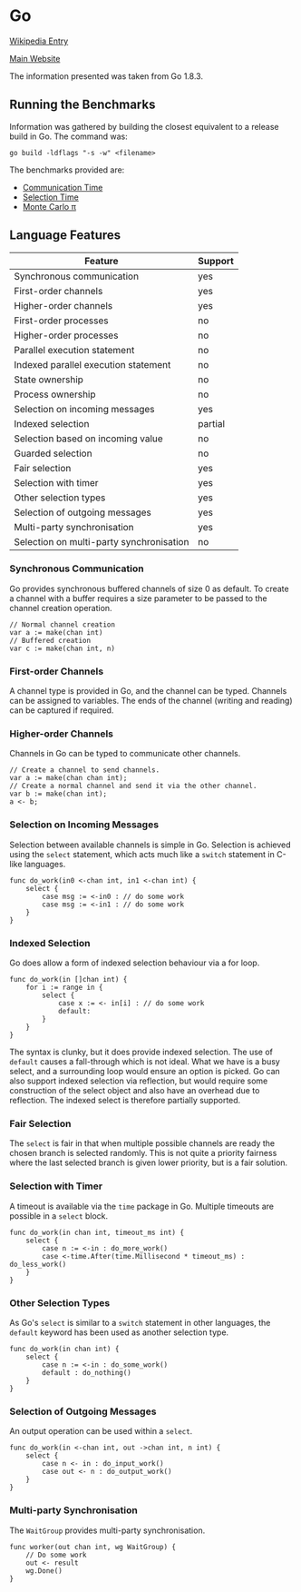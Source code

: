 # Go

[Wikipedia Entry](https://en.wikipedia.org/wiki/Go_(programming_language))

[Main Website](https://golang.org/)

The information presented was taken from Go 1.8.3.

## Running the Benchmarks

Information was gathered by building the closest equivalent to a release build in Go.  The command was:

```go build -ldflags "-s -w" <filename>```

The benchmarks provided are:
* [Communication Time](commstime.go)
* [Selection Time](selecttime.go)
* [Monte Carlo &pi;](montecarlopi.go)

## Language Features

| Feature                                   | Support |
| ----------------------------------------- | ------- |
| Synchronous communication                 | yes     |
| First-order channels                      | yes     |
| Higher-order channels                     | yes     |
| First-order processes                     | no      |
| Higher-order processes                    | no      |
| Parallel execution statement              | no      |
| Indexed parallel execution statement      | no      |
| State ownership                           | no      |
| Process ownership                         | no      |
| Selection on incoming messages            | yes     |
| Indexed selection                         | partial |
| Selection based on incoming value         | no      |
| Guarded selection                         | no      |
| Fair selection                            | yes     |
| Selection with timer                      | yes     |
| Other selection types                     | yes     |
| Selection of outgoing messages            | yes     |
| Multi-party synchronisation               | yes     |
| Selection on multi-party synchronisation  | no      |

### Synchronous Communication

Go provides synchronous buffered channels of size 0 as default.  To create a channel with a buffer requires a size parameter to be passed to the channel creation operation. 

```
// Normal channel creation
var a := make(chan int)
// Buffered creation
var c := make(chan int, n)
```

### First-order Channels

A channel type is provided in Go, and the channel can be typed.  Channels can be assigned to variables.  The ends of the channel (writing and reading) can be captured if required.

### Higher-order Channels

Channels in Go can be typed to communicate other channels.

```
// Create a channel to send channels.
var a := make(chan chan int);
// Create a normal channel and send it via the other channel.
var b := make(chan int);
a <- b;
```

### Selection on Incoming Messages

Selection between available channels is simple in Go.  Selection is achieved using the ```select``` statement, which acts much like a ```switch``` statement in C-like languages.

```
func do_work(in0 <-chan int, in1 <-chan int) {
    select {
        case msg := <-in0 : // do some work
        case msg := <-in1 : // do some work
    }
}
```

### Indexed Selection

Go does allow a form of indexed selection behaviour via a for loop.

```
func do_work(in []chan int) {
    for i := range in {
        select {
            case x := <- in[i] : // do some work
            default:
        }
    }
}
```

The syntax is clunky, but it does provide indexed selection.  The use of ```default``` causes a fall-through which is not ideal.  What we have is a busy select, and a surrounding loop would ensure an option is picked.  Go can also support indexed selection via reflection, but would require some construction of the select object and also have an overhead due to reflection.  The indexed select is therefore partially supported.

### Fair Selection

The ```select``` is fair in that when multiple possible channels are ready the chosen branch is selected randomly.  This is not quite a priority fairness where the last selected branch is given lower priority, but is a fair solution.

### Selection with Timer

A timeout is available via the ```time``` package in Go.  Multiple timeouts are possible in a ```select``` block.

```
func do_work(in chan int, timeout_ms int) {
    select {
        case n := <-in : do_more_work()
        case <-time.After(time.Millisecond * timeout_ms) : do_less_work()
    }
}
```

### Other Selection Types

As Go's ```select``` is similar to a ```switch``` statement in other languages, the ```default``` keyword has been used as another selection type.

```
func do_work(in chan int) {
    select {
        case n := <-in : do_some_work()
        default : do_nothing()
    }
}
```

### Selection of Outgoing Messages

An output operation can be used within a ```select```.

```
func do_work(in <-chan int, out ->chan int, n int) {
    select {
        case n <- in : do_input_work()
        case out <- n : do_output_work()
    }
}
```

### Multi-party Synchronisation

The ```WaitGroup``` provides multi-party synchronisation.

```
func worker(out chan int, wg WaitGroup) {
    // Do some work
    out <- result
    wg.Done()
}
```